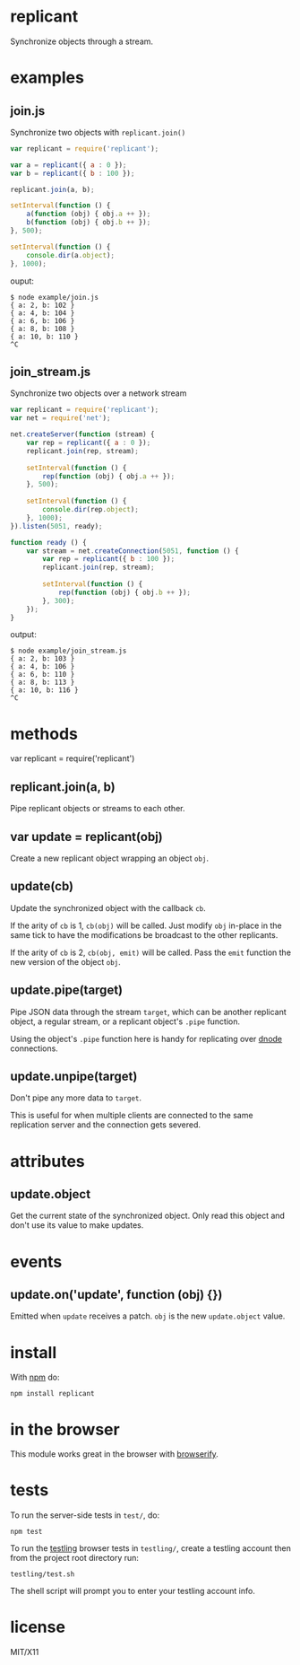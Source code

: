 replicant
=========

Synchronize objects through a stream.

examples
========

join.js
-------

Synchronize two objects with `replicant.join()`

``` js
var replicant = require('replicant');

var a = replicant({ a : 0 });
var b = replicant({ b : 100 });

replicant.join(a, b);

setInterval(function () {
    a(function (obj) { obj.a ++ });
    b(function (obj) { obj.b ++ });
}, 500);

setInterval(function () {
    console.dir(a.object);
}, 1000);
```

ouput:

```
$ node example/join.js 
{ a: 2, b: 102 }
{ a: 4, b: 104 }
{ a: 6, b: 106 }
{ a: 8, b: 108 }
{ a: 10, b: 110 }
^C
```

join_stream.js
--------------

Synchronize two objects over a network stream

``` js
var replicant = require('replicant');
var net = require('net');

net.createServer(function (stream) {
    var rep = replicant({ a : 0 });
    replicant.join(rep, stream);
    
    setInterval(function () {
        rep(function (obj) { obj.a ++ });
    }, 500);
    
    setInterval(function () {
        console.dir(rep.object);
    }, 1000);
}).listen(5051, ready);

function ready () {
    var stream = net.createConnection(5051, function () {
        var rep = replicant({ b : 100 });
        replicant.join(rep, stream);
        
        setInterval(function () {
            rep(function (obj) { obj.b ++ });
        }, 300);
    });
}
```

output:

```
$ node example/join_stream.js 
{ a: 2, b: 103 }
{ a: 4, b: 106 }
{ a: 6, b: 110 }
{ a: 8, b: 113 }
{ a: 10, b: 116 }
^C
```

methods
=======

var replicant = require('replicant')

replicant.join(a, b)
--------------------

Pipe replicant objects or streams to each other.

var update = replicant(obj)
---------------------------

Create a new replicant object wrapping an object `obj`.

update(cb)
----------

Update the synchronized object with the callback `cb`.

If the arity of `cb` is 1, `cb(obj)` will be called. Just modify `obj` in-place
in the same tick to have the modifications be broadcast to the other replicants.

If the arity of `cb` is 2, `cb(obj, emit)` will be called. Pass the `emit`
function the new version of the object `obj`.

update.pipe(target)
-------------------

Pipe JSON data through the stream `target`, which can be another replicant
object, a regular stream, or a replicant object's `.pipe` function.

Using the object's `.pipe` function here is handy for replicating over
[dnode](https://github.com/substack/dnode) connections.

update.unpipe(target)
---------------------

Don't pipe any more data to `target`.

This is useful for when multiple clients are connected to the same replication
server and the connection gets severed.

attributes
==========

update.object
-------------

Get the current state of the synchronized object. Only read this object and
don't use its value to make updates.

events
======

update.on('update', function (obj) {})
--------------------------------------

Emitted when `update` receives a patch. `obj` is the new `update.object` value.

install
=======

With [npm](http://npmjs.org) do:

```
npm install replicant
```

in the browser
==============

This module works great in the browser with
[browserify](http://github.com/substack/node-browserify).

tests
=====

To run the server-side tests in `test/`, do:

```
npm test
```

To run the [testling](http://testling.com) browser tests in `testling/`, create
a testling account then from the project root directory run:

```
testling/test.sh
```

The shell script will prompt you to enter your testling account info.

license
=======

MIT/X11
